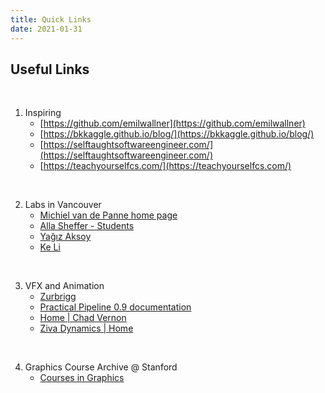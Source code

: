 ```yaml
---
title: Quick Links
date: 2021-01-31
---
```


## Useful Links
<br>

1. Inspiring
	* [https://github.com/emilwallner](https://github.com/emilwallner)
	* [https://bkkaggle.github.io/blog/](https://bkkaggle.github.io/blog/)
	* [https://selftaughtsoftwareengineer.com/](https://selftaughtsoftwareengineer.com/)
	* [https://teachyourselfcs.com/](https://teachyourselfcs.com/)
<br>

2. Labs in Vancouver
	* [Michiel van de Panne home page](https://www.cs.ubc.ca/~van/)
	* [Alla Sheffer - Students](https://www.cs.ubc.ca/~sheffa/students.html)
	* [Yağız Aksoy](http://yaksoy.github.io/)
	* [Ke Li](http://www.sfu.ca/~keli/)
<br>

3. VFX  and Animation
	* [Zurbrigg](https://zurbrigg.com/)
	* [Practical Pipeline 0.9 documentation](http://pipeline.asimation.com/)
	* [Home | Chad Vernon](https://www.chadvernon.com/)
	* [Ziva Dynamics | Home](https://zivadynamics.com/)
<br>

4. Graphics Course Archive @ Stanford
	* [Courses in Graphics](http://graphics.stanford.edu/courses/)
<br>

<br>

